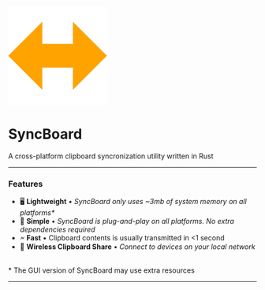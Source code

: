 <img src="https://github.com/Frontesque/SyncBoard/blob/main/syncboard-gui/src-tauri/icons/icon.png?raw=true" alt="scrcpy-plus icon" width="200"/>

# SyncBoard
A cross-platform clipboard syncronization utility written in Rust 

<hr/>

### Features

- 🖥 **Lightweight** • _SyncBoard only uses ~3mb of system memory on all platforms*_
- 🔌 **Simple** • _SyncBoard is plug-and-play on all platforms. No extra dependencies required_
- 🗲 **Fast** • Clipboard contents is usually transmitted in <1 second
- 📶 **Wireless Clipboard Share** • _Connect to devices on your local network_


<br />
* The GUI version of SyncBoard may use extra resources

<hr />
